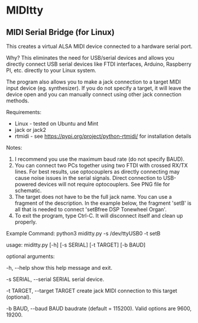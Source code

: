 # MIDItty
## MIDI Serial Bridge (for Linux)

This creates a virtual ALSA MIDI device connected to a hardware serial port.

Why?  This eliminates the need for USB/serial devices and allows you directly connect USB serial devices
like FTDI interfaces, Arduino, Raspberry PI, etc. directly to your Linux system.

The program also allows you to make a jack connection to a target MIDI input device (eg. synthesizer).
If you do not specify a target, it will leave the device open and you can manually connect
using other jack connection methods.

Requirements:
* Linux - tested on Ubuntu and Mint
* jack or jack2
* rtmidi - see https://pypi.org/project/python-rtmidi/ for installation details

Notes:
1. I recommend you use the maximum baud rate (do not specify BAUD).
2. You can connect two PCs together using two FTDI with crossed RX/TX lines.  For best results,
   use optocouplers as directly connecting may cause noise issues in the serial signals.  Direct connection to
   USB-powered devices will not require optocouplers.  See PNG file for schematic.
3. The target does not have to be the full jack name.  You can use a fragment of the description.
   In the example below, the fragment 'setB' is all that is needed to connect 'setBfree DSP Tonewheel Organ'.
4. To exit the program, type Ctrl-C.  It will disconnect itself and clean up properly.

Example Command:
python3 miditty.py -s /dev/ttyUSB0 -t setB

usage: miditty.py \[\-h\] \[\-s SERIAL] \[\-t TARGET\] \[\-b BAUD\]

optional arguments:

\-h, \-\-help                  show this help message and exit.

\-s SERIAL, \-\-serial SERIAL  serial device.

\-t TARGET, \-\-target TARGET  create jack MIDI connection to this target (optional).

\-b BAUD, \-\-baud BAUD        baudrate (default = 115200). Valid options are 9600, 19200.
  
